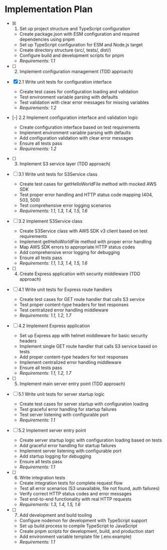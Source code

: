 # Implementation Plan

- [x] 1. Set up project structure and TypeScript configuration


  - Create package.json with ESM configuration and required dependencies using pnpm
  - Set up TypeScript configuration for ESM and Node.js target
  - Create directory structure (src/, tests/, dist/)
  - Configure build and development scripts for pnpm
  - _Requirements: 1.1_

- [ ] 2. Implement configuration management (TDD approach)
- [x] 2.1 Write unit tests for configuration interface

  - Create test cases for configuration loading and validation
  - Test environment variable parsing with defaults
  - Test validation with clear error messages for missing variables
  - _Requirements: 1.2_

- [-] 2.2 Implement configuration interface and validation logic


  - Create configuration interface based on test requirements
  - Implement environment variable parsing with defaults
  - Add configuration validation with clear error messages
  - Ensure all tests pass
  - _Requirements: 1.2_

- [ ] 3. Implement S3 service layer (TDD approach)
- [ ] 3.1 Write unit tests for S3Service class

  - Create test cases for getHelloWorldFile method with mocked AWS SDK
  - Test proper error handling and HTTP status code mapping (404, 503, 500)
  - Test comprehensive error logging scenarios
  - _Requirements: 1.1, 1.3, 1.4, 1.5, 1.6_

- [ ] 3.2 Implement S3Service class

  - Create S3Service class with AWS SDK v3 client based on test requirements
  - Implement getHelloWorldFile method with proper error handling
  - Map AWS SDK errors to appropriate HTTP status codes
  - Add comprehensive error logging for debugging
  - Ensure all tests pass
  - _Requirements: 1.1, 1.3, 1.4, 1.5, 1.6_

- [ ] 4. Create Express application with security middleware (TDD approach)
- [ ] 4.1 Write unit tests for Express route handlers

  - Create test cases for GET route handler that calls S3 service
  - Test proper content-type headers for text responses
  - Test centralized error handling middleware
  - _Requirements: 1.1, 1.2, 1.7_

- [ ] 4.2 Implement Express application

  - Set up Express app with helmet middleware for basic security headers
  - Implement single GET route handler that calls S3 service based on tests
  - Add proper content-type headers for text responses
  - Implement centralized error handling middleware
  - Ensure all tests pass
  - _Requirements: 1.1, 1.2, 1.7_

- [ ] 5. Implement main server entry point (TDD approach)
- [ ] 5.1 Write unit tests for server startup logic

  - Create test cases for server startup with configuration loading
  - Test graceful error handling for startup failures
  - Test server listening with configurable port
  - _Requirements: 1.1_

- [ ] 5.2 Implement server entry point

  - Create server startup logic with configuration loading based on tests
  - Add graceful error handling for startup failures
  - Implement server listening with configurable port
  - Add startup logging for debugging
  - Ensure all tests pass
  - _Requirements: 1.1_

- [ ] 6. Write integration tests

  - Create integration tests for complete request flow
  - Test all error scenarios (S3 unavailable, file not found, auth failures)
  - Verify correct HTTP status codes and error messages
  - Test end-to-end functionality with real HTTP requests
  - _Requirements: 1.3, 1.4, 1.5, 1.6_

- [ ] 7. Add development and build tooling
  - Configure nodemon for development with TypeScript support
  - Set up build process to compile TypeScript to JavaScript
  - Create pnpm scripts for development, build, and production start
  - Add environment variable template file (.env.example)
  - _Requirements: 1.1_
